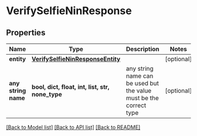 # VerifySelfieNinResponse


## Properties
Name | Type | Description | Notes
------------ | ------------- | ------------- | -------------
**entity** | [**VerifySelfieNinResponseEntity**](VerifySelfieNinResponseEntity.md) |  | [optional] 
**any string name** | **bool, dict, float, int, list, str, none_type** | any string name can be used but the value must be the correct type | [optional]

[[Back to Model list]](../README.md#documentation-for-models) [[Back to API list]](../README.md#documentation-for-api-endpoints) [[Back to README]](../README.md)


